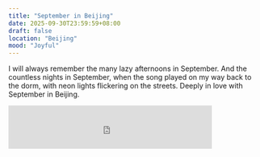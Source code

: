 ```yaml
---
title: "September in Beijing"
date: 2025-09-30T23:59:59+08:00
draft: false
location: "Beijing"
mood: "Joyful"
---
```


I will always remember the many lazy afternoons in September. And the countless nights in September, when the song played on my way back to the dorm, with neon lights flickering on the streets. Deeply in love with September in Beijing.

<iframe frameborder="no" border="0" marginwidth="0" marginheight="0" width=80% height=86 src="https://music.163.com/outchain/player?type=2&id=27231858&auto=0&height=66"></iframe>
